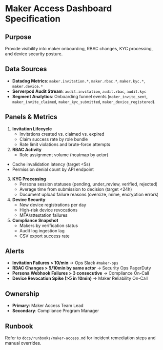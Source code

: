 # Maker Access Dashboard Specification

## Purpose
Provide visibility into maker onboarding, RBAC changes, KYC processing, and device security posture.

## Data Sources
- **Datadog Metrics**: `maker.invitation.*`, `maker.rbac.*`, `maker.kyc.*`, `maker.device.*`
- **Serverpod Audit Stream**: `audit.invitation`, `audit.rbac`, `audit.kyc`
- **Segment Analytics**: Onboarding funnel events (`maker_invite_sent`, `maker_invite_claimed`, `maker_kyc_submitted`, `maker_device_registered`).

## Panels & Metrics
1. **Invitation Lifecycle**
   - Invitations created vs. claimed vs. expired
   - Claim success rate by role bundle
   - Rate limit violations and brute-force attempts
2. **RBAC Activity**
   - Role assignment volume (heatmap by actor)
  - Cache invalidation latency (target <5s)
   - Permission denial count by API endpoint
3. **KYC Processing**
   - Persona session statuses (pending, under_review, verified, rejected)
   - Average time from submission to decision (target <24h)
   - Document upload failure reasons (oversize, mime, encryption errors)
4. **Device Security**
   - New device registrations per day
   - High-risk device revocations
   - MFA/attestation failures
5. **Compliance Snapshot**
   - Makers by verification status
   - Audit log ingestion lag
   - CSV export success rate

## Alerts
- **Invitation Failures > 10/min** → Ops Slack `#maker-ops`
- **RBAC Changes > 5/10min by same actor** → Security Ops PagerDuty
- **Persona Webhook Failures > 3 consecutive** → Compliance On-Call
- **Device Revocation Spike (>5 in 10min)** → Maker Reliability On-Call

## Ownership
- **Primary**: Maker Access Team Lead
- **Secondary**: Compliance Program Manager

## Runbook
Refer to `docs/runbooks/maker-access.md` for incident remediation steps and manual overrides.
